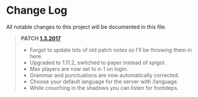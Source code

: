 # Change Log
All notable changes to this project will be documented in this file.

> **PATCH [1.3.2017]**
>
>- Forgot to update lots of old patch notes so I'll be throwing them in here.
>- Upgraded to 1.11.2, switched to paper instead of spigot.
>- Max players are now set to n-1 on login.
>- Grammar and punctuations are now automatically corrected.
>- Choose your default language for the server with /language.
>- While crouching in the shadows you can listen for footsteps.

[1.3.2017]: http://www.stormheart.net